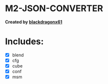 # M2-JSON-CONVERTER

**Created by [blackdragonx61](https://metin2.dev/board/profile/14335-mali/)**

# Includes:
- [x] blend
- [x] cfg
- [x] cube
- [x] conf
- [x] msm
